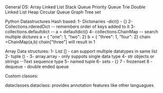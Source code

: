 General DS:
Array
Linked List
Stack
Queue
Priority Queue
Trie
Double Linked List
Heap
Circular Queue
Graph
Tree
set





Python Datastructures
Hash based:
1- Dictonaries -dict() - {}
2- Collections.rderedDict -- remembers order of keys added to it
3- collections.defaultdict --
    a = defaultdict()
4- collections.ChainMap -- search multiple dictures
    a = { "one": 1, "two": 2}
    b = { "three": 1, "four": 2}
    chain =ChainMap(a,b)
    chain["three"] will result in 1
  
Array Data  structures:
1- List  [] - can support multiple datatypes in same list
2- tuple () -
3- array.array - only suppots single data type
4- str objects or strings --Text sequence type
5- named tuple
6- sets - {}
7 - frozenset
8 - dequeue - double ended queue



Custom classes:

dataclasses.dataclass: provides annotation features like other languagues 
